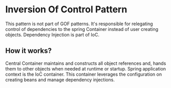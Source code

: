 # Inversion Of Control Pattern

This pattern is not part of GOF patterns. It's responsible for relegating control of dependencies to the spring
Container instead of user creating objects. Dependency Injection is part of IoC.

## How it works?

Central Container maintains and constructs all object references and, hands them to other objects when needed at runtime
or startup.
Spring application context is the IoC container. This container leverages the configuration on creating beans and manage
dependency injections.
